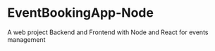 # EventBookingApp-Node
A web project Backend and Frontend with Node and React for events management

